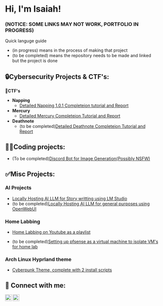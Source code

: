 
# Hi, I'm Isaiah!

### (NOTICE: SOME LINKS MAY NOT WORK, PORTFOLIO IN PROGRESS)

Quick languge guide
- (in progress) means in the process of making that project
- (to be completed) means the repository needs to be made and linked but the project is done




## 🔒Cybersecurity Projects & CTF's:

**🚩CTF's**

- **Napping**
  - [Detailed Napping 1.0.1 Completeion tutorial and Report](https://github.com/Expert21/napping1.0.1)
- **Mercury**
  - [Detailed Mercury Completeion Tutorial and Report](https://github.com/Expert21/mercury)
- **Deathnote**
  - (to be completed)[Detailed Deathnote Completeion Tutorial and Report]()
## 🧑‍💻Coding projects:
- (To be completed)[Discord Bot for Image Generation(Possibly NSFW)]()

## ✅Misc Projects:

### **AI Projects**
  - [Locally Hosting AI LLM for Story writting using LM Studio](https://github.com/Expert21/Ai-in-LM-Studio)
  - (to be completed)[Locally Hosting AI LLM for general purposes using OpenWebUI]()
### **Home Labbing**

  - [Home Labbing on Youtube as a playlist](https://youtube.com/playlist?list=PLiAumUyc_U3d4YBzbPOxei7EGxlvbPW0V&si=XSTm3tpYt7ZUus-3)

  - (to be completed)[Setting up pfsense as a virtual machine to isolate VM's for home lab]()


### Arch Linux Hyprland theme
- [Cyberpunk Theme, complete with 2 install scripts](https://github.com/Expert21/cyberpunk-hyprland)



## 🤳 Connect with me:

[<img align="left" alt="IsaiahMyles | Gmail" width="22px" src="https://cdn.jsdelivr.net/npm/simple-icons@3.13.0/icons/gmail.svg" />][gmail]
[<img align="left" alt="Cyber Attack | YouTube" width="22px" src="https://cdn.jsdelivr.net/npm/simple-icons@v3/icons/youtube.svg" />][youtube]


[gmail]: https://mail.google.com/mail/?extsrc=mailto&url=mailto%3Aisaiahmyles04%40gmail%2Ecom
[youtube]: https://www.youtube.com/@CybersecAttack

<!--
**Expert21/Expert21** is a ✨ _special_ ✨ repository because its `README.md` (this file) appears on your GitHub profile.

Here are some ideas to get you started:

- 🔭 I’m currently working on ...
- 🌱 I’m currently learning ...
- 👯 I’m looking to collaborate on ...
- 🤔 I’m looking for help with ...
- 💬 Ask me about ...
- 📫 How to reach me: ...
- 😄 Pronouns: ...
- ⚡ Fun fact: ...
-->
